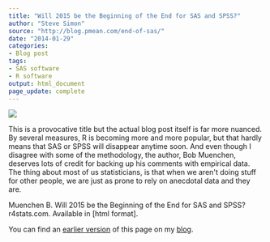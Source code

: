 ```yaml
---
title: "Will 2015 be the Beginning of the End for SAS and SPSS?"
author: "Steve Simon"
source: "http://blog.pmean.com/end-of-sas/"
date: "2014-01-29"
categories:
- Blog post
tags:
- SAS software
- R software
output: html_document
page_update: complete
---
```


![](http://www.pmean.com/new-images/14/end-of-sas01.png)

<!---More--->

This is a provocative title but the actual blog post itself is far more nuanced. By several measures, R is becoming more and more popular, but that hardly means that SAS or SPSS will disappear anytime soon. And even though I disagree with some of the methodology, the author, Bob Muenchen, deserves lots of credit for backing up his comments with empirical data. The thing about most of us statisticians, is that when we aren't doing stuff for other people, we are just as prone to rely on anecdotal data and they are.

Muenchen B. Will 2015 be the Beginning of the End for SAS and SPSS? r4stats.com. Available in [html format].

[mue1]: http://r4stats.com/2012/05/09/beginning-of-the-end/

You can find an [earlier version][sim1] of this page on my [blog][sim2].

[sim1]: http://blog.pmean.com/end-of-sas/
[sim2]: http://blog.pmean.com